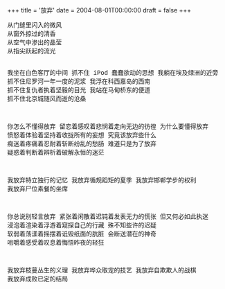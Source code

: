 +++
title = '放弃'
date = 2004-08-01T00:00:00
draft = false
+++

<div class="poem">
<pre>
从门缝里闪入的微风
从窗外掠过的清香
从空气中渗出的晶莹
从指尖跃起的流光

我坐在白色客厅的中间
抓不住 iPod 蠢蠢欲动的思想
我躺在埃及绿洲的近旁
抓不住尼罗河一年一度的泥浆
我浮在科西嘉岛的西南
抓不住复仇者执着坚毅的目光
我站在马甸桥东的便道
抓不住北京城随风而逝的沧桑

你怎么不懂得放弃
留恋着感叹着悲悯着走向无边的彷徨
为什么要懂得放弃
愤怒着体验着坚持着收拢所有的妄想
究竟该放弃些什么
痴迷着疼痛着忍耐着斩断纷乱的愁肠
难道只是为了放弃
疑惑着判断着辨析着破解永恒的迷茫

我放弃特立独行的记忆
我放弃循规蹈矩的夏季
我放弃邯郸学步的权利
我放弃尸位素餐的坐席

你总说别轻言放弃
紧张着闲散着迟钝着发表无力的慌张
但又何必如此执迷
浸泡着渲染着浮游着窥探自己的行藏
殊不知些许的迟疑
软弱着荡漾着摇摆着诋毁纸面的肮脏
会断送潜在的神奇
咀嚼着感受着叹息着悔悟昨夜的轻狂

我放弃枝蔓丛生的义理
我放弃哗众取宠的技艺
我放弃自欺欺人的战棋
我放弃成败已定的结局
</pre>
</div>
